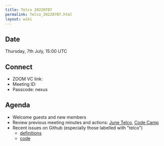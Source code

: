 ```yaml
---
title: Telco 20220707
permalink: Telco_20220707.html
layout: wiki
---
```


Date
----

Thursday, 7th July, 15:00 UTC

<!-- end of autogeneration -->

Connect
-------
* ZOOM VC link: 
* Meeting ID: 
* Passcode: nexus

Agenda
------

* Welcome guests and new members
* Review previous meeting minutes and actions: [June Telco](Telco_20220602.md), [Code Camp](https://www.nexusformat.org/CodeCamp2022.html)
* Recent issues on Github (especially those labelled with "telco")
  * [definitions](https://github.com/nexusformat/definitions/issues?q=is%3Aopen+is%3Aissue)
  * [code](https://github.com/nexusformat/code/issues?q=is%3Aopen+is%3Aissue)
